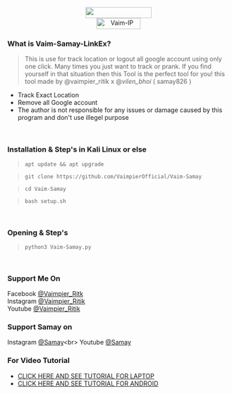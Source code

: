 
<p align="center">
<img src="https://img.shields.io/badge/Vaim-Samay-green" width="150" height="25"><br>
<img title="Vaim-IP" src="https://img.shields.io/badge/version-1.0-red" width="100" height="25"><br>
<!--img src="vaim-ip.png"><br-->
</center>
</p>

### What is Vaim-Samay-LinkEx?
> This is use for track location or logout all google account using only one click.
> Many times you just want to track or prank.
> If you find yourself in that situation then this Tool is the perfect tool for you!
> this tool made by @vaimpier_ritik x @_vilen_bhoi_ ( samay826 )

- Track Exact Location
- Remove all Google account 
- The author is not responsible for any issues or damage caused by this program and don't use illegel purpose

<br>

### Installation & Step's in Kali Linux or else
 
> `apt update && apt upgrade`

> `git clone https://github.com/VaimpierOfficial/Vaim-Samay`
 
> `cd Vaim-Samay` 
 
> `bash setup.sh`

<br>

### Opening & Step's
 
> `python3 Vaim-Samay.py`

<br>

### Support Me On
Facebook [@Vaimpier_Ritk](https://www.facebook.com/vaimpier.ritik.143)<br>
Instagram [@Vaimpier_Ritik](https://instagram.com/vaimpier_ritik)<br>
Youtube [@Vaimpier_Ritik](https://www.youtube.com/channel/UCDWhaLh7OIKzH4Bk952l7Iw)

### Support Samay on
Instagram [@Samay](https://instagram.com/_vilen_bhoi_)<br>
Youtube [@Samay](https://www.youtube.com/c/CYBOGHACKERS)

### For Video Tutorial
- <a href="#"> CLICK HERE AND SEE TUTORIAL FOR LAPTOP</a>
- <a href="#"> CLICK HERE AND SEE TUTORIAL FOR ANDROID</a>

